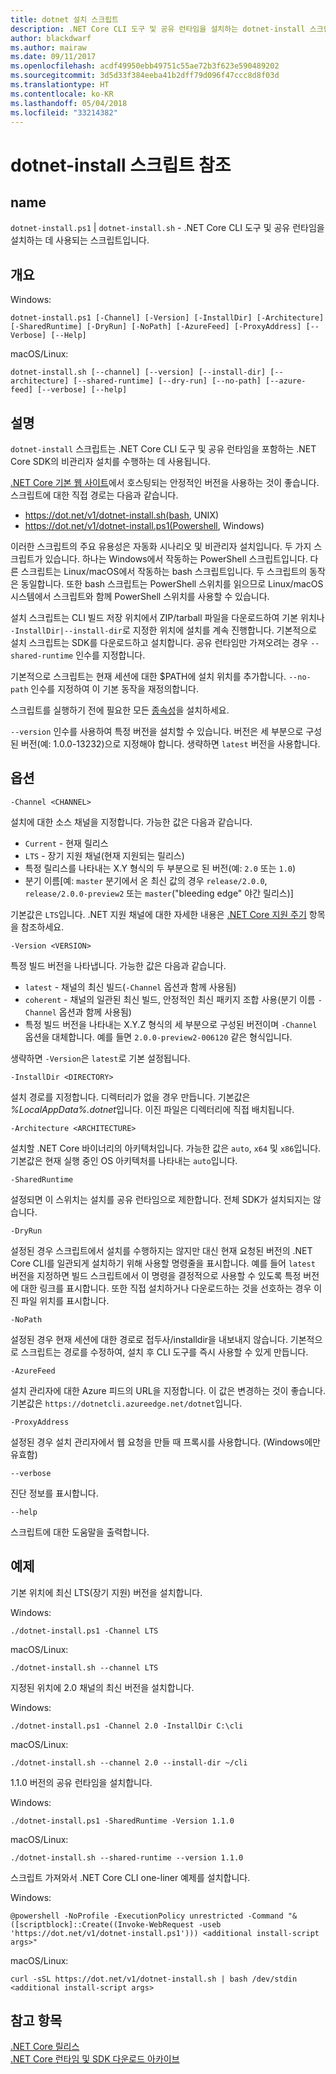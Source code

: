 ```yaml
---
title: dotnet 설치 스크립트
description: .NET Core CLI 도구 및 공유 런타임을 설치하는 dotnet-install 스크립트에 대해 알아봅니다.
author: blackdwarf
ms.author: mairaw
ms.date: 09/11/2017
ms.openlocfilehash: acdf49950ebb49751c55ae72b3f623e590489202
ms.sourcegitcommit: 3d5d33f384eeba41b2dff79d096f47ccc8d8f03d
ms.translationtype: HT
ms.contentlocale: ko-KR
ms.lasthandoff: 05/04/2018
ms.locfileid: "33214382"
---
```

# <a name="dotnet-install-scripts-reference"></a>dotnet-install 스크립트 참조

## <a name="name"></a>name

`dotnet-install.ps1` | `dotnet-install.sh` - .NET Core CLI 도구 및 공유 런타임을 설치하는 데 사용되는 스크립트입니다.

## <a name="synopsis"></a>개요

Windows:

`dotnet-install.ps1 [-Channel] [-Version] [-InstallDir] [-Architecture] [-SharedRuntime] [-DryRun] [-NoPath] [-AzureFeed] [-ProxyAddress] [--Verbose] [--Help]`

macOS/Linux:

`dotnet-install.sh [--channel] [--version] [--install-dir] [--architecture] [--shared-runtime] [--dry-run] [--no-path] [--azure-feed] [--verbose] [--help]`

## <a name="description"></a>설명

`dotnet-install` 스크립트는 .NET Core CLI 도구 및 공유 런타임을 포함하는 .NET Core SDK의 비관리자 설치를 수행하는 데 사용됩니다.

[.NET Core 기본 웹 사이트](https://dot.net)에서 호스팅되는 안정적인 버전을 사용하는 것이 좋습니다. 스크립트에 대한 직접 경로는 다음과 같습니다.

* https://dot.net/v1/dotnet-install.sh(bash, UNIX)
* https://dot.net/v1/dotnet-install.ps1(Powershell, Windows)

이러한 스크립트의 주요 유용성은 자동화 시나리오 및 비관리자 설치입니다. 두 가지 스크립트가 있습니다. 하나는 Windows에서 작동하는 PowerShell 스크립트입니다. 다른 스크립트는 Linux/macOS에서 작동하는 bash 스크립트입니다. 두 스크립트의 동작은 동일합니다. 또한 bash 스크립트는 PowerShell 스위치를 읽으므로 Linux/macOS 시스템에서 스크립트와 함께 PowerShell 스위치를 사용할 수 있습니다. 

설치 스크립트는 CLI 빌드 저장 위치에서 ZIP/tarball 파일을 다운로드하여 기본 위치나 `-InstallDir|--install-dir`로 지정한 위치에 설치를 계속 진행합니다. 기본적으로 설치 스크립트는 SDK를 다운로드하고 설치합니다. 공유 런타임만 가져오려는 경우 `--shared-runtime` 인수를 지정합니다. 

기본적으로 스크립트는 현재 세션에 대한 $PATH에 설치 위치를 추가합니다. `--no-path` 인수를 지정하여 이 기본 동작을 재정의합니다. 

스크립트를 실행하기 전에 필요한 모든 [종속성](https://github.com/dotnet/core/blob/master/Documentation/prereqs.md)을 설치하세요.

`--version` 인수를 사용하여 특정 버전을 설치할 수 있습니다. 버전은 세 부분으로 구성된 버전(예: 1.0.0-13232)으로 지정해야 합니다. 생략하면 `latest` 버전을 사용합니다.

## <a name="options"></a>옵션

`-Channel <CHANNEL>`

설치에 대한 소스 채널을 지정합니다. 가능한 값은 다음과 같습니다.

- `Current` - 현재 릴리스
- `LTS` - 장기 지원 채널(현재 지원되는 릴리스)
- 특정 릴리스를 나타내는 X.Y 형식의 두 부분으로 된 버전(예: `2.0` 또는 `1.0`)
- 분기 이름[예: `master` 분기에서 온 최신 값의 경우 `release/2.0.0`, `release/2.0.0-preview2` 또는 `master`("bleeding edge" 야간 릴리스)]

기본값은 `LTS`입니다. .NET 지원 채널에 대한 자세한 내용은 [.NET Core 지원 주기](https://www.microsoft.com/net/core/support) 항목을 참조하세요.

`-Version <VERSION>`

특정 빌드 버전을 나타냅니다. 가능한 값은 다음과 같습니다.

- `latest` - 채널의 최신 빌드(`-Channel` 옵션과 함께 사용됨)
- `coherent` - 채널의 일관된 최신 빌드, 안정적인 최신 패키지 조합 사용(분기 이름 `-Channel` 옵션과 함께 사용됨)
- 특정 빌드 버전을 나타내는 X.Y.Z 형식의 세 부분으로 구성된 버전이며 `-Channel` 옵션을 대체합니다. 예를 들면 `2.0.0-preview2-006120` 같은 형식입니다.

생략하면 `-Version`은 `latest`로 기본 설정됩니다.

`-InstallDir <DIRECTORY>`

설치 경로를 지정합니다. 디렉터리가 없을 경우 만듭니다. 기본값은 *%LocalAppData%\.dotnet*입니다. 이진 파일은 디렉터리에 직접 배치됩니다.

`-Architecture <ARCHITECTURE>`

설치할 .NET Core 바이너리의 아키텍처입니다. 가능한 값은 `auto`, `x64` 및 `x86`입니다. 기본값은 현재 실행 중인 OS 아키텍처를 나타내는 `auto`입니다.

`-SharedRuntime`

설정되면 이 스위치는 설치를 공유 런타임으로 제한합니다. 전체 SDK가 설치되지는 않습니다.

`-DryRun`

설정된 경우 스크립트에서 설치를 수행하지는 않지만 대신 현재 요청된 버전의 .NET Core CLI를 일관되게 설치하기 위해 사용할 명령줄을 표시합니다. 예를 들어 `latest` 버전을 지정하면 빌드 스크립트에서 이 명령을 결정적으로 사용할 수 있도록 특정 버전에 대한 링크를 표시합니다. 또한 직접 설치하거나 다운로드하는 것을 선호하는 경우 이진 파일 위치를 표시합니다.

`-NoPath`

설정된 경우 현재 세션에 대한 경로로 접두사/installdir을 내보내지 않습니다. 기본적으로 스크립트는 경로를 수정하여, 설치 후 CLI 도구를 즉시 사용할 수 있게 만듭니다.

`-AzureFeed`

설치 관리자에 대한 Azure 피드의 URL을 지정합니다. 이 값은 변경하는 것이 좋습니다. 기본값은 `https://dotnetcli.azureedge.net/dotnet`입니다.

`-ProxyAddress`

설정된 경우 설치 관리자에서 웹 요청을 만들 때 프록시를 사용합니다. (Windows에만 유효함)

`--verbose`

진단 정보를 표시합니다.

`--help`

스크립트에 대한 도움말을 출력합니다.

## <a name="examples"></a>예제

기본 위치에 최신 LTS(장기 지원) 버전을 설치합니다.

Windows:

`./dotnet-install.ps1 -Channel LTS`

macOS/Linux:

`./dotnet-install.sh --channel LTS`

지정된 위치에 2.0 채널의 최신 버전을 설치합니다.

Windows:

`./dotnet-install.ps1 -Channel 2.0 -InstallDir C:\cli`

macOS/Linux:

`./dotnet-install.sh --channel 2.0 --install-dir ~/cli`

1.1.0 버전의 공유 런타임을 설치합니다.

Windows:

`./dotnet-install.ps1 -SharedRuntime -Version 1.1.0`

macOS/Linux:

`./dotnet-install.sh --shared-runtime --version 1.1.0`

스크립트 가져와서 .NET Core CLI one-liner 예제를 설치합니다.

Windows:

`@powershell -NoProfile -ExecutionPolicy unrestricted -Command "&([scriptblock]::Create((Invoke-WebRequest -useb 'https://dot.net/v1/dotnet-install.ps1'))) <additional install-script args>"`

macOS/Linux:

`curl -sSL https://dot.net/v1/dotnet-install.sh | bash /dev/stdin <additional install-script args>`

## <a name="see-also"></a>참고 항목

[.NET Core 릴리스](https://github.com/dotnet/core/releases)   
[.NET Core 런타임 및 SDK 다운로드 아카이브](https://github.com/dotnet/core/blob/master/release-notes/download-archive.md)
